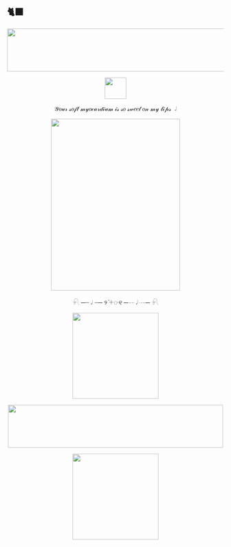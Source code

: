 ## 🐈‍⬛
<p align="center">
      <img width="600" height="100" src="https://psv4.userapi.com/s/v1/d/xLn86j8vJQbsY34nIR6oa8kyAUKTGxnjg__cyNH8g_EsyOf4CFqS9hKO5Yity9drYBRxkJZgHGxLp3i280T50Pao_3x9aPVuycfmQYiB8ghPsIOZFDUFzg/IMG_20250422_135357.png">
</p>



<p align="center">
      <img width="50" height="50" src="https://psv4.userapi.com/s/v1/d/SGvh5ePa2gg58qd3hjmi8gdoqN3QbaHlBsTP4quPXFuwNBa4lwXSh-VjXOx_1uZsldbJmamgns9E82cBXJSU2JLg4WBg6NWdDmybIlD9fVAFrBdM2N-uOw/removed.png">
</p>
<p align="center">
𝒴𝑜𝓊𝓇 𝓈𝑜𝒻𝓉 𝓂𝓎𝑜𝒸𝒶𝓇𝒹𝒾𝓊𝓂 𝒾𝓈 𝓈𝑜 𝓈𝓌𝑒𝑒𝓉 𝑜𝓃 𝓂𝓎 𝓁𝒾𝓅𝓈  𝆹𝅥 
 </p>   


 
<p align="center">
      <img width="300" height="400" src="https://psv4.userapi.com/s/v1/d/N60HYC4bqGntd6GN0XnTt0_Nse4m7tNEa3J4UrFkibhfUMyLOZ-xEtDQL6zsTxiolON1ZCU9ULijFc_9p7SBCSvm8ETO6Lk-3WqmfLQ15e1t8gpb5V2ACw/Bez_nazvania22_20250421205336.png">
</p>


<p align="center">
𓍯 ─┈ 𝆹𝅥 ┈─  ୨   ֗𓇬᮫   ୧  ─┈ 𝆹𝅥 ┈─ 𓍯
</p>

<p align="center">
      <img width="200" height="200" src="https://psv4.userapi.com/s/v1/d/dofOiHMiIAFVl-Fu3q1rO4CaoUPf3BUF1FFbEIS_e7iEqlzr92bQulsa6o0dwAqUwM-0LlmkWQ8CLKFNc-Jf-eyH1lHIqHJK59yn9tqt90JkgS3mYn6_xQ/Bez_nazvania24_20250421213809.png">
</p>
<p align="center">
      <img width="500" height="100" src="https://psv4.userapi.com/s/v1/d/9DaHCVXgWgi1e4vPMrImNf_NgPGSV7VnDDnXySN23mUyK68GoXJJjanRj2cWf8jWHVf9_yPAcz949Fe2vCbDl8Uq7QePdVGJQqm9OMkCMRoklIgK2VYzIA/IMG_20250422_140216.png">
</p>

<p align="center">
      <img width="200" height="200" src="[![cat.gif](https://i.postimg.cc/kXRTGQMv/cat.gif)](https://postimg.cc/xcYvFbzX)">
</p>





